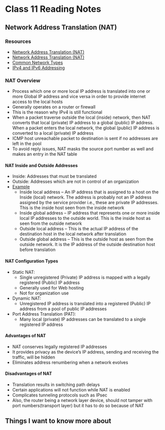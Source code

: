 # Class 11 Reading Notes

## Network Address Translation (NAT)

### Resources

- [Network Address Translation (NAT)](https://www.geeksforgeeks.org/network-address-translation-nat/)
- [Network Address Translation (NAT)](https://www.professormesser.com/network-plus/n10-007/network-address-translation-3/)
- [Common Network Types](https://www.professormesser.com/network-plus/n10-007/common-network-types/)
- [IPv4 and IPv6 Addressing](https://www.professormesser.com/network-plus/n10-007/ipv4-and-ipv6-addressing/)

### NAT Overview

- Process which one or more local IP address is translated into one or more Global IP address and vice versa in order to provide internet access to the local hosts
- Generally operates on a router or firewall
- This is the reason why IPv4 is still functional
- When a packet traverse outside the local (inside) network, then NAT converts that local (private) IP address to a global (public) IP address. When a packet enters the local network, the global (public) IP address is converted to a local (private) IP address
- ICMP host unreachable packet to destination is sent if no addresses are left in the pool
- To avoid reply issues, NAT masks the source port number as well and makes an entry in the NAT table

#### NAT Inside and Outside Addresses

- Inside: Addresses that must be translated
- Outside: Addresses which are not in control of an organization
- [Example](https://media.geeksforgeeks.org/wp-content/uploads/stati1c.png)
  - Inside local address – An IP address that is assigned to a host on the Inside (local) network. The address is probably not an IP address assigned by the service provider i.e., these are private IP addresses. This is the inside host seen from the inside network
  - Inside global address – IP address that represents one or more inside local IP addresses to the outside world. This is the inside host as seen from the outside network
  - Outside local address – This is the actual IP address of the destination host in the local network after translation
  - Outside global address – This is the outside host as seen from the outside network. It is the IP address of the outside destination host before translation

#### NAT Configuration Types

- Static NAT:
  - Single unregistered (Private) IP address is mapped with a legally registered (Public) IP address
  - Generally used for Web hosting
  - Not for organization use
- Dynamic NAT:
  - Unregistered IP address is translated into a registered (Public) IP address from a pool of public IP addresses
- Port Address Translation (PAT):
  - Many local (private) IP addresses can be translated to a single registered IP address

#### Advantages of NAT

- NAT conserves legally registered IP addresses
- It provides privacy as the device’s IP address, sending and receiving the traffic, will be hidden
- Eliminates address renumbering when a network evolves

#### Disadvantages of NAT

- Translation results in switching path delays
- Certain applications will not function while NAT is enabled
- Complicates tunneling protocols such as IPsec
- Also, the router being a network layer device, should not tamper with port numbers(transport layer) but it has to do so because of NAT

## Things I want to know more about
